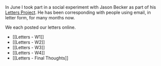 In June I took part in a social experiment with Jason Becker as part of his [Letters Project](https://json.blog/2022/11/28/a-new-project.html). He has been corresponding with people using email, in letter form, for many months now.

We each posted our letters online.

- [[Letters - W1]]
- [[Letters - W2]]
- [[Letters - W3]]
- [[Letters - W4]]
- [[Letters - Final Thoughts]]
